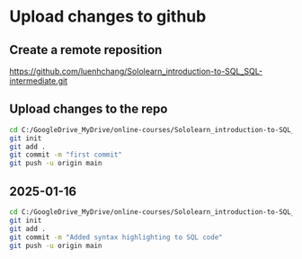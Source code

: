 # Upload changes to github

## Create a remote reposition
https://github.com/luenhchang/Sololearn_introduction-to-SQL_SQL-intermediate.git

## Upload changes to the repo
```bash
cd C:/GoogleDrive_MyDrive/online-courses/Sololearn_introduction-to-SQL_SQL-intermediate
git init
git add .
git commit -m "first commit"
git push -u origin main
```

## 2025-01-16
```bash
cd C:/GoogleDrive_MyDrive/online-courses/Sololearn_introduction-to-SQL_SQL-intermediate
git init
git add .
git commit -m "Added syntax highlighting to SQL code"
git push -u origin main
```





